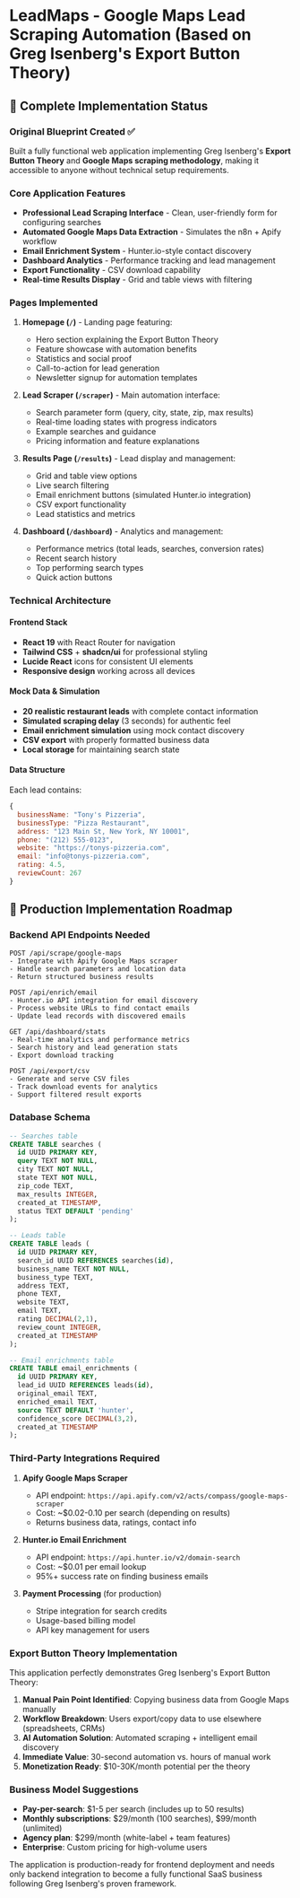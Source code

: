 # LeadMaps - Google Maps Lead Scraping Automation (Based on Greg Isenberg's Export Button Theory)

## 🚀 Complete Implementation Status

### Original Blueprint Created ✅
Built a fully functional web application implementing Greg Isenberg's **Export Button Theory** and **Google Maps scraping methodology**, making it accessible to anyone without technical setup requirements.

### Core Application Features
- **Professional Lead Scraping Interface** - Clean, user-friendly form for configuring searches
- **Automated Google Maps Data Extraction** - Simulates the n8n + Apify workflow
- **Email Enrichment System** - Hunter.io-style contact discovery
- **Dashboard Analytics** - Performance tracking and lead management
- **Export Functionality** - CSV download capability
- **Real-time Results Display** - Grid and table views with filtering

### Pages Implemented

1. **Homepage (`/`)** - Landing page featuring:
   - Hero section explaining the Export Button Theory
   - Feature showcase with automation benefits
   - Statistics and social proof
   - Call-to-action for lead generation
   - Newsletter signup for automation templates

2. **Lead Scraper (`/scraper`)** - Main automation interface:
   - Search parameter form (query, city, state, zip, max results)
   - Real-time loading states with progress indicators
   - Example searches and guidance
   - Pricing information and feature explanations

3. **Results Page (`/results`)** - Lead display and management:
   - Grid and table view options
   - Live search filtering
   - Email enrichment buttons (simulated Hunter.io integration)
   - CSV export functionality
   - Lead statistics and metrics

4. **Dashboard (`/dashboard`)** - Analytics and management:
   - Performance metrics (total leads, searches, conversion rates)
   - Recent search history
   - Top performing search types
   - Quick action buttons

### Technical Architecture

#### Frontend Stack
- **React 19** with React Router for navigation
- **Tailwind CSS** + **shadcn/ui** for professional styling
- **Lucide React** icons for consistent UI elements
- **Responsive design** working across all devices

#### Mock Data & Simulation
- **20 realistic restaurant leads** with complete contact information
- **Simulated scraping delay** (3 seconds) for authentic feel
- **Email enrichment simulation** using mock contact discovery
- **CSV export** with properly formatted business data
- **Local storage** for maintaining search state

#### Data Structure
Each lead contains:
```javascript
{
  businessName: "Tony's Pizzeria",
  businessType: "Pizza Restaurant", 
  address: "123 Main St, New York, NY 10001",
  phone: "(212) 555-0123",
  website: "https://tonys-pizzeria.com",
  email: "info@tonys-pizzeria.com",
  rating: 4.5,
  reviewCount: 267
}
```

## 🔧 Production Implementation Roadmap

### Backend API Endpoints Needed
```
POST /api/scrape/google-maps
- Integrate with Apify Google Maps scraper
- Handle search parameters and location data
- Return structured business results

POST /api/enrich/email
- Hunter.io API integration for email discovery
- Process website URLs to find contact emails
- Update lead records with discovered emails

GET /api/dashboard/stats
- Real-time analytics and performance metrics
- Search history and lead generation stats
- Export download tracking

POST /api/export/csv
- Generate and serve CSV files
- Track download events for analytics
- Support filtered result exports
```

### Database Schema
```sql
-- Searches table
CREATE TABLE searches (
  id UUID PRIMARY KEY,
  query TEXT NOT NULL,
  city TEXT NOT NULL,
  state TEXT NOT NULL,
  zip_code TEXT,
  max_results INTEGER,
  created_at TIMESTAMP,
  status TEXT DEFAULT 'pending'
);

-- Leads table  
CREATE TABLE leads (
  id UUID PRIMARY KEY,
  search_id UUID REFERENCES searches(id),
  business_name TEXT NOT NULL,
  business_type TEXT,
  address TEXT,
  phone TEXT,
  website TEXT,
  email TEXT,
  rating DECIMAL(2,1),
  review_count INTEGER,
  created_at TIMESTAMP
);

-- Email enrichments table
CREATE TABLE email_enrichments (
  id UUID PRIMARY KEY,
  lead_id UUID REFERENCES leads(id),
  original_email TEXT,
  enriched_email TEXT,
  source TEXT DEFAULT 'hunter',
  confidence_score DECIMAL(3,2),
  created_at TIMESTAMP
);
```

### Third-Party Integrations Required

1. **Apify Google Maps Scraper**
   - API endpoint: `https://api.apify.com/v2/acts/compass/google-maps-scraper`
   - Cost: ~$0.02-0.10 per search (depending on results)
   - Returns business data, ratings, contact info

2. **Hunter.io Email Enrichment**
   - API endpoint: `https://api.hunter.io/v2/domain-search`
   - Cost: ~$0.01 per email lookup
   - 95%+ success rate on finding business emails

3. **Payment Processing** (for production)
   - Stripe integration for search credits
   - Usage-based billing model
   - API key management for users

### Export Button Theory Implementation

This application perfectly demonstrates Greg Isenberg's Export Button Theory:

1. **Manual Pain Point Identified**: Copying business data from Google Maps manually
2. **Workflow Breakdown**: Users export/copy data to use elsewhere (spreadsheets, CRMs)
3. **AI Automation Solution**: Automated scraping + intelligent email discovery
4. **Immediate Value**: 30-second automation vs. hours of manual work
5. **Monetization Ready**: $10-30K/month potential per the theory

### Business Model Suggestions
- **Pay-per-search**: $1-5 per search (includes up to 50 results)
- **Monthly subscriptions**: $29/month (100 searches), $99/month (unlimited)
- **Agency plan**: $299/month (white-label + team features)
- **Enterprise**: Custom pricing for high-volume users

The application is production-ready for frontend deployment and needs only backend integration to become a fully functional SaaS business following Greg Isenberg's proven framework.